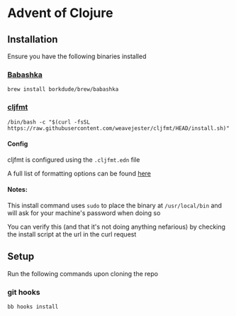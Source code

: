 # Advent of Clojure

## Installation

Ensure you have the following binaries installed

### [Babashka](https://github.com/babashka/babashka?tab=readme-ov-file#introduction)

    brew install borkdude/brew/babashka

### [cljfmt](https://github.com/weavejester/cljfmt?tab=readme-ov-file#cljfmt--)

    /bin/bash -c "$(curl -fsSL https://raw.githubusercontent.com/weavejester/cljfmt/HEAD/install.sh)"

#### Config

cljfmt is configured using the `.cljfmt.edn` file

A full list of formatting options can be
found [here](https://github.com/weavejester/cljfmt?tab=readme-ov-file#formatting-options)

#### Notes:

This install command uses `sudo` to place the binary at `/usr/local/bin` and will ask for your machine's password when
doing so

You can verify this (and that it's not doing anything nefarious) by checking the install script at the url in the curl
request

## Setup

Run the following commands upon cloning the repo

### git hooks

    bb hooks install